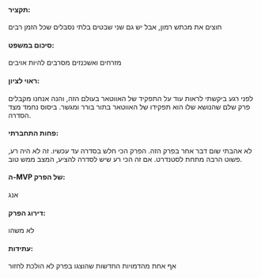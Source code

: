 #### תקציר:
חוצים את מכתש רמון, אבל יש גם שני שבטים בלתי נסבלים שכל הזמן רבים
#### סיכום במשפט:
מזרחים ואשכנזים מסרבים להיות אויבים
#### ראוי לציון:
לפני רגע ביקשתי לראות עוד על התפקיד של האווטאר בעולם הזה, והנה אנחנו מקבלים פרק שלם שהנושא שלו הוא תפקידו של האווטאר בתור בורר ומגשר. ביסוס נחמד מצד הסדרה. 
#### פחות התחברתי:
לא אהבתי שום דבר אחר בפרק הזה. הפרק הכי חלש בסדרה עד עכשיו. זה לא היה רע, פשוט הרבה מתחת לסטנדרט. אם זה הכי רע שיש לסדרה להציע, המצב ממש טוב.
#### ה-MVP של הפרק:
אנג
#### דירוג הפרק:
לא משהו
#### עתידות:
אף אחת מהדמויות החדשות שהוצגו בפרק לא הולכת לחזור